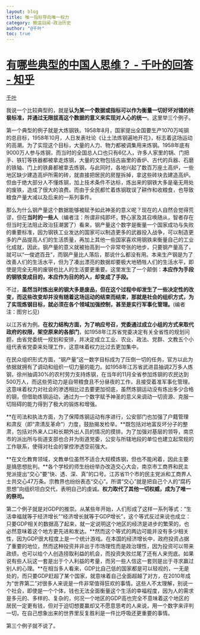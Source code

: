 ```yaml
---
layout: blog
title: 唯一指标导向唯一权力
category: 搬运旧闻-政治历史
author: "@千叶"
toc: true
---
```


# [有哪些典型的中国人思维？ - 千叶的回答 - 知乎](https://www.zhihu.com/question/68088641/answer/2387260448)

[千叶](https://www.zhihu.com/people/qian-xie-ying-73)

我说一个比较典型的，就是**认为某一个数据或指标可以作为衡量一切好坏对错的终极标准，并通过无限拔高这个数据的意义来实现对人心的统一**。这里举三个例子。

第一个典型的例子就是大炼钢铁。1958年8月，国家提出全国要生产1070万吨钢的总目标，1958年10月，人日发表社论《让土法炼钢遍地开花》，标志着这场运动的高潮。为了实现这个目标，大量的人力、物力都被调集用来炼钢。1958年底有9000万人参与炼钢，而当时的全国总人口也只有6亿人，许多人家里的锅、门把手、铁钉等铁器都被拿走炼钢，大量的文物包括古庙里的香炉、古代的兵器、石磨的铁轴、门上的铁鼻都被拿去炼钢，与此同时，各地兴起了数百万座土高炉，一些地区缺少建造高炉所需的砖，就直接把居民的房屋拆掉，拿这些砖块去建造高炉。但由于绝大部分人不懂炼钢，加上技术条件不达标，炼出来的钢铁大多是毫无用处的废铁，造成了很大的浪费。而由于全民都忙着炼钢耽误了耕作和收粮食，也导致粮食产量大减以及后来的一系列事件。

那么为什么钢产量这个数据能够被赋予如此神圣的意义呢？现在的人自然会觉得荒谬，但在**当时的一些人**（编者注：所谓非纯即坏，野心家及其召唤随从，智者存在但当时无法阻止政治狂潮罢了）看来，钢产量这个数字是衡量一个国家成功与失败的重要标准，因为钢铁工业发达的国家可以制造更多的武器投入战争，可以制造更多的产品提高人们的生活质量，再加上其他一些国家喜欢用钢铁来衡量自己的工业化成就，因此，钢产量的意义就被抬高到一个非常夸张的地步，只要钢产量高了，就可以“一俊遮百丑”，而钢产量比人落后，那说什么都没有用。本来生产钢是为了改善人们的生活水平，但为了凑出漂亮的数据却要极大地牺牲人们的生活水平，即使是完全无用的废钢也比人的生活要更重要。这里发生了一个颠倒：**本应作为手段的钢铁变成目的，本应作为目的的人，却变成了手段。**

不过，**虽然当时炼出来的钢大多是废品，但在这个过程中却发生了一些决定性的改变，而这些改变却并没有随着这场运动的结束而结束，那就是社会的组织方式，为了实现炼钢目标，就必须在各个领域加强控制，甚至是实行军事化管理。**(编者注：图穷匕见)

以江苏省为例。**在权力结构方面，为了响应号召，党委通过成立小组的方式来取代政府的权限，架空原来的各部门**，如1958年江苏省党委决定有关全省性的规划问题，由省党委统一规划和安排，并决定成立工业、农业、政法、党群、文教五个小组代表省党委来处理工作，这意味着权力比过去更加集中。

在民众组织形式方面，“钢产量”这一数字目标成为了压倒一切的任务，官方以此为依据就拥有了调动和组织一切力量的能力。如1958年江苏省武进县抽调2万多人炼钢，徐州抽调30%的农村劳力支持炼钢，在当年的11月全省参加炼钢的农民达到500万人，而这些劳动力是自带粮食且不分昼夜的工作，且接受着准军事化管理。这意味着权力对社会的渗透相比过去要更加彻底，虽然炼钢运动没有炼出多少合格的钢，但借助炼钢运动，通过为一个数字赋予神圣的意义来调动一切资源、克服一切阻碍的能力得到了极大的锻炼和增强。

**在司法和执法方面，为了保障炼钢运动有序进行，公安部门也加强了户籍管理和肃反（即“肃清反革命”）力度，鼓励揭发检举。**既包括对地富反坏分子的整肃，包括对外来人口和长期外出人员的情况的摸排。为了加强对基层的领导，南京市的派出所与街道支部也合并为街道党委，公安与所辖地段的单位也建立起常规的工作联系，使得对社会的掌控渗透空前强大。

**在文化教育领域，文教单位虽然不适合大规模炼钢，但也不能闲着，因此主要是搞思想批判。**各个学校的师生纷纷举办改造交心大会，南京市工商界和民主党派提出“交心”要“快、透、深、真”的口号。江苏省11个市的民主党派和工商界人士共交心47万条。宗教界也纷纷表态“交心”。所谓“交心”就是把自己个人的“腐朽思想”向组织坦白交代，表明自己的虔诚。**权力取代了其他一切权威，成为了唯一的祭司。**

第二个例子就是对GDP的推崇。从某些年开始，人们形成了这样一系列等式：“生活幸福就等于经济增长”“经济增长就等于GDP增长”，这个等式反过来说也成立：只要GDP相关的数据高了起来，就一定说明这个地区的经济是进步的繁荣的，也必然意味着这个地方更先进和发达。**然而这个等式的两边可能并没有多少相关性，因为GDP很大程度上是一个统计游戏。在本国的经济增长中，政府投资占据了重要的地位，然而这种投资并非出于市场理性而是政治理性，因为投资可以带来政绩，也可以给个人创造捞取利益的机会，而投资失败烂尾了还有人来兜底。如果说有些人玩这一套是出于个人利益的考量，而另一些人信这一套则是出于寻求赢过别人的心理。**在相当多人看来，GDP比自己低的国家都是可以轻视的，一无是处的，而只要GDP赶超了某个国家，就意味着自己全面超越了对方，在2010年成为“世界第二”对很多人来说是一件非常值得狂欢的事情。这些人不太理解，别说一个社会，即使是一个个体，钱也无法全面衡量这个生活的幸福程度，因为人的需求是多元的、多样的、复杂的，何况一个地区的GDP高也完全不意味着这个地区的居民一定更有钱，但对于迫切想要赢却又不愿意思考的人来说，用一个数字来评判一切，在自己想象出来的世界里反复胜利是一件比呼吸还更重要的事情。

第三个例子就不说了。